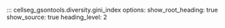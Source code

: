 ::: cellseg_gsontools.diversity.gini_index
    options:
      show_root_heading: true
      show_source: true
      heading_level: 2
